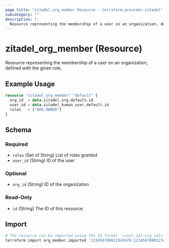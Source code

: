 ```yaml
---
page_title: "zitadel_org_member Resource - terraform-provider-zitadel"
subcategory: ""
description: |-
  Resource representing the membership of a user on an organization, defined with the given role.
---
```


# zitadel_org_member (Resource)

Resource representing the membership of a user on an organization, defined with the given role.

## Example Usage

```terraform
resource "zitadel_org_member" "default" {
  org_id  = data.zitadel_org.default.id
  user_id = data.zitadel_human_user.default.id
  roles   = ["ORG_OWNER"]
}
```

<!-- schema generated by tfplugindocs -->
## Schema

### Required

- `roles` (Set of String) List of roles granted
- `user_id` (String) ID of the user

### Optional

- `org_id` (String) ID of the organization

### Read-Only

- `id` (String) The ID of this resource.

## Import

```bash
# The resource can be imported using the ID format `<user_id[:org_id]>`, e.g.
terraform import org_member.imported '123456789012345678:123456789012345678'
```
